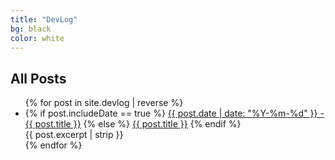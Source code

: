 ```yaml
---
title: "DevLog"
bg: black
color: white
---
```

## All Posts

<div>
<ul>
  {% for post in site.devlog | reverse %}
    <li>
      {% if post.includeDate == true %}
        <a href="{{ post.url }}">{{ post.date | date: "%Y-%m-%d" }} - {{ post.title }}</a>
      {% else %}        
        <a href="{{ post.url }}">{{ post.title }}</a>
      {% endif %}        
      <br>{{ post.excerpt | strip }}
    </li>
  {% endfor %}
</ul>
</div>
